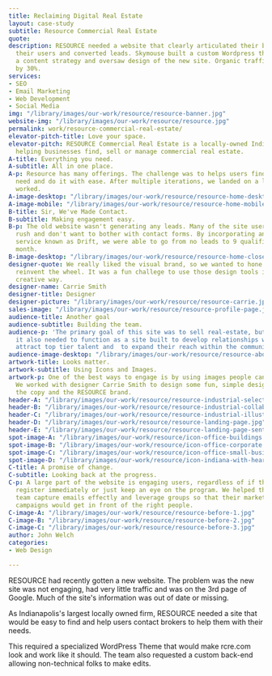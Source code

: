 ```yaml
---
title: Reclaiming Digital Real Estate
layout: case-study
subtitle: Resource Commercial Real Estate
quote: 
description: RESOURCE needed a website that clearly articulated their brand, reached
  their users and converted leads. Skymouse built a custom Wordpress theme, developed
  a content strategy and oversaw design of the new site. Organic traffic increased
  by 30%.
services:
- SEO
- Email Marketing
- Web Development
- Social Media
img: "/library/images/our-work/resource/resource-banner.jpg"
website-img: "/library/images/our-work/resource/resource.jpg"
permalink: work/resource-commercial-real-estate/
elevator-pitch-title: Love your space.
elevator-pitch: RESOURCE Commercial Real Estate is a locally-owned Indianapolis firm
  helping businesses find, sell or manage commercial real estate.
A-title: Everything you need.
A-subtitle: All in one place.
A-p: Resource has many offerings. The challenge was to helps users find what they
  need and do it with ease. After multiple iterations, we landed on a layout that
  worked.
A-image-desktop: "/library/images/our-work/resource/resource-home-desktop.jpg"
A-image-mobile: "/library/images/our-work/resource/resource-home-mobile.jpg"
B-title: Sir, We've Made Contact.
B-subtitle: Making engagement easy.
B-p: The old website wasn't generating any leads. Many of the site users are in a
  rush and don't want to bother with contact forms. By incorporating an online chat
  service known as Drift, we were able to go from no leads to 9 qualified leads a
  month.
B-image-desktop: "/library/images/our-work/resource/resource-home-close.jpg"
designer-quote: We really liked the visual brand, so we wanted to hone it and not
  reinvent the wheel. It was a fun challege to use those design tools in a new and
  creative way.
designer-name: Carrie Smith
designer-title: Designer
designer-picture: "/library/images/our-work/resource/resource-carrie.jpg"
sales-image: "/library/images/our-work/resource/resource-profile-page.jpg"
audience-title: Another goal
audience-subtitle: Building the team.
audience-p: 'The primary goal of this site was to sell real-estate, but for RESOURCE
  it also needed to function as a site built to develop relationships with brokers,
  attract top tier talent and  to expand their reach within the community. '
audience-image-desktop: "/library/images/our-work/resource/resource-about-careers.jpg"
artwork-title: Looks matter.
artwork-subtitle: Using Icons and Images.
artwork-p: One of the best ways to engage is by using images people can understand.
  We worked with designer Carrie Smith to design some fun, simple designs that supported
  the copy and the RESOURCE brand.
header-A: "/library/images/our-work/resource/resource-industrial-selector.png"
header-B: "/library/images/our-work/resource/resource-industrial-collab.jpg"
header-C: "/library/images/our-work/resource/resource-industrial-illustration.jpg"
header-D: "/library/images/our-work/resource/resource-landing-page.jpg"
header-E: "/library/images/our-work/resource/resource-landing-page-sent.jpg"
spot-image-A: "/library/images/our-work/resource/icon-office-buildings.svg"
spot-image-B: "/library/images/our-work/resource/icon-office-corporate.svg"
spot-image-C: "/library/images/our-work/resource/icon-office-small-business.svg"
spot-image-D: "/library/images/our-work/resource/icon-indiana-with-heart.svg"
C-title: A promise of change.
C-subtitle: Looking back at the progress.
C-p: A large part of the website is engaging users, regardless of if they decide to
  register immediately or just keep an eye on the program. We helped the RESOURCE
  team capture emails effectly and leverage groups so that their marketing follow-up
  campaigns would get in front of the right people.
C-image-A: "/library/images/our-work/resource/resource-before-1.jpg"
C-image-B: "/library/images/our-work/resource/resource-before-2.jpg"
C-image-C: "/library/images/our-work/resource/resource-before-3.jpg"
author: John Welch
categories:
- Web Design

---
```

RESOURCE had recently gotten a new website. The problem was the new site was not engaging, had very little traffic and was on the 3rd page of Google. Much of the site's information was out of date or missing.

As Indianapolis's largest locally owned firm, RESOURCE needed a site that would be easy to find and help users contact brokers to help them with their needs.

This required a specialized WordPress Theme that would make rcre.com look and work like it should. The team also requested a custom back-end allowing non-technical folks to make edits.